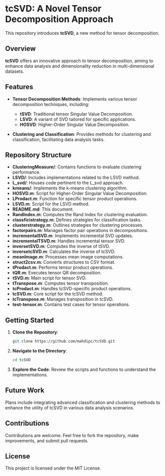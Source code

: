 # tcSVD: A Novel Tensor Decomposition Approach

This repository introduces **tcSVD**, a new method for tensor decomposition.

## Overview

**tcSVD** offers an innovative approach to tensor decomposition, aiming to enhance data analysis and dimensionality reduction in multi-dimensional datasets.

## Features

- **Tensor Decomposition Methods**: Implements various tensor decomposition techniques, including:
  - **tSVD**: Traditional tensor Singular Value Decomposition.
  - **LSVD**: A variant of SVD tailored for specific applications.
  - **HOSVD**: Higher-Order Singular Value Decomposition.

- **Clustering and Classification**: Provides methods for clustering and classification, facilitating data analysis tasks.

## Repository Structure

- **ClusteringMeasure/**: Contains functions to evaluate clustering performance.
- **LSVD/**: Includes implementations related to the LSVD method.
- **L_svd/**: Houses code pertinent to the L_svd approach.
- **kmeans/**: Implements the k-means clustering algorithm.
- **HOSVD.m**: Script for Higher-Order Singular Value Decomposition.
- **LProdact.m**: Function for specific tensor product operations.
- **LSVD.m**: Script for the LSVD method.
- **README.md**: This document.
- **RandIndex.m**: Computes the Rand Index for clustering evaluation.
- **classficistrategy.m**: Defines strategies for classification tasks.
- **clusterstrategy.m**: Outlines strategies for clustering processes.
- **factorpairs.m**: Manages factor pair operations in decompositions.
- **incrementalSVD.m**: Implements incremental SVD updates.
- **incrementalTSVD.m**: Handles incremental tensor SVD.
- **inversetSVD.m**: Computes the inverse of tSVD.
- **inversetcSVD.m**: Calculates the inverse of tcSVD.
- **meanImage.m**: Processes mean image computations.
- **struct2csv.m**: Converts structures to CSV format.
- **tProdact.m**: Performs tensor product operations.
- **tQR.m**: Executes tensor QR decomposition.
- **tSVD.m**: Main script for tensor SVD.
- **tTranspose.m**: Computes tensor transposition.
- **tcProdact.m**: Handles tcSVD-specific product operations.
- **tcSVD.m**: Core script for the tcSVD method.
- **tcTranspose.m**: Manages transposition in tcSVD.
- **test-tensor.m**: Contains test cases for tensor operations.

## Getting Started

1. **Clone the Repository**:

   ```bash
   git clone https://github.com/mahdipc/tcSVD.git
   ```

2. **Navigate to the Directory**:

   ```bash
   cd tcSVD
   ```

3. **Explore the Code**: Review the scripts and functions to understand the implementations.

## Future Work

Plans include integrating advanced classification and clustering methods to enhance the utility of tcSVD in various data analysis scenarios.

## Contributions

Contributions are welcome. Feel free to fork the repository, make improvements, and submit pull requests.

## License

This project is licensed under the MIT License. 
